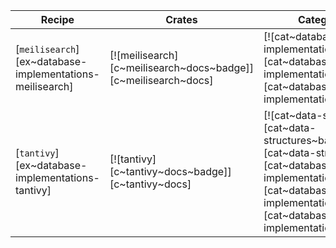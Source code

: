 | Recipe | Crates | Categories |
|--------|--------|------------|
| [`meilisearch`][ex~database-implementations-meilisearch] | [![meilisearch][c~meilisearch~docs~badge]][c~meilisearch~docs] | [![cat~database-implementations][cat~database-implementations~badge]][cat~database-implementations] |
| [`tantivy`][ex~database-implementations-tantivy] | [![tantivy][c~tantivy~docs~badge]][c~tantivy~docs] | [![cat~data-structures][cat~data-structures~badge]][cat~data-structures] [![cat~database-implementations][cat~database-implementations~badge]][cat~database-implementations] |

<div class="hidden">
</div>
